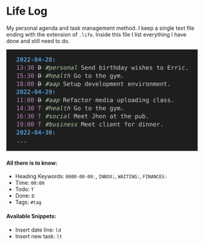 # Life Log

My personal agenda and task management method. I keep a single text file ending
with the extension of `.life`. Inside this file I list everything I have done
and still need to do.

![Life log file syntax example](https://raw.githubusercontent.com/VernonGrant/life-log/master/img/example.png)

#### All there is to know:

- Heading Keywords: `0000-00-00:`, `INBOX:`, `WAITING:`, `FINANCES:`
- Time: `00:00`
- Todo: `T`
- Done: `D`
- Tags: `#tag`

#### Available Snippets:

- Insert date line: `ld`
- Insert new task: `lt`